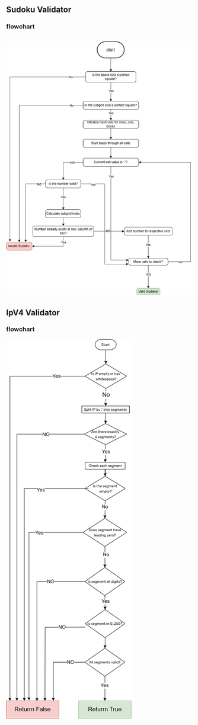 ## Sudoku Validator

### flowchart
![sudoku flowchart](res/_Sudoku_checker_light.png)
---
## IpV4 Validator
### flowchart
![ipv4 flowchart](res/_Ipv4_checker_light.png)
